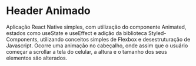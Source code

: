 # Header Animado
Aplicação React Native simples, com utilização do componente Animated, estados como useState e useEffect e adição da biblioteca Styled-Components, utilizando conceitos simples de Flexbox e desestruturação de Javascript. Ocorre uma animação no cabeçalho, onde assim que o usuário começar a scrollar a tela do celular, a altura e o tamanho dos seus elementos são alterados.
